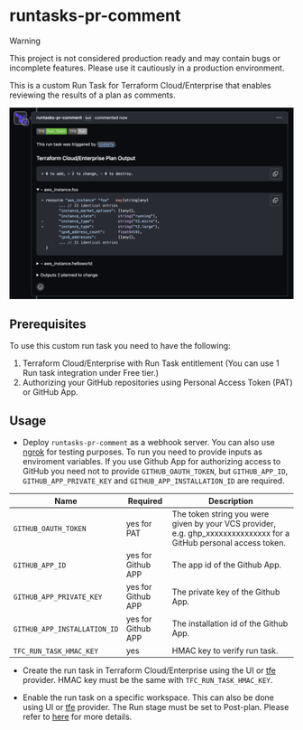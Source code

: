 # runtasks-pr-comment
> [!WARNING]
> This project is not considered production ready and may contain bugs or incomplete features. Please use it cautiously in a production environment.

This is a custom Run Task for Terraform Cloud/Enterprise that enables reviewing the results of a plan as comments.

![Diagram](./assets/runtasks-pr-comment.png)

## Prerequisites
To use this custom run task you need to have the following:
1. Terraform Cloud/Enterprise with Run Task entitlement (You can use 1 Run task integration under Free tier.)
2. Authorizing your GitHub repositories using Personal Access Token (PAT) or GitHub App.

## Usage
* Deploy `runtasks-pr-comment` as a webhook server. You can also use [ngrok](https://ngrok.com/) for testing purposes. To run you need to provide inputs as enviroment variables. If you use Github App for authorizing access to GitHub you need not to provide `GITHUB_OAUTH_TOKEN`, but `GITHUB_APP_ID`, `GITHUB_APP_PRIVATE_KEY` and `GITHUB_APP_INSTALLATION_ID` are required.

| Name | Required | Description | 
|------|---------|---------|
| `GITHUB_OAUTH_TOKEN`         | yes for PAT         | The token string you were given by your VCS provider, e.g. ghp_xxxxxxxxxxxxxxx for a GitHub personal access token.  |
| `GITHUB_APP_ID`              | yes for Github APP  | The app id of the Github App. |
| `GITHUB_APP_PRIVATE_KEY`     | yes for Github APP  | The private key of the Github App. |
| `GITHUB_APP_INSTALLATION_ID` | yes for Github APP  | The installation id of the Github App. |
| `TFC_RUN_TASK_HMAC_KEY`      | yes | HMAC key to verify run task. |

* Create the run task in Terraform Cloud/Enterprise using the UI or [tfe](https://registry.terraform.io/providers/hashicorp/tfe/latest/docs/resources/organization_run_task) provider. HMAC key must be the same with `TFC_RUN_TASK_HMAC_KEY`.

* Enable the run task on a specific workspace. This can also be done using UI or [tfe](https://registry.terraform.io/providers/hashicorp/tfe/latest/docs/resources/workspace_run_task) provider. The Run stage must be set to Post-plan. Please refer to [here](https://developer.hashicorp.com/terraform/cloud-docs/workspaces/settings/run-tasks#associating-run-tasks-with-a-workspace) for more details.
